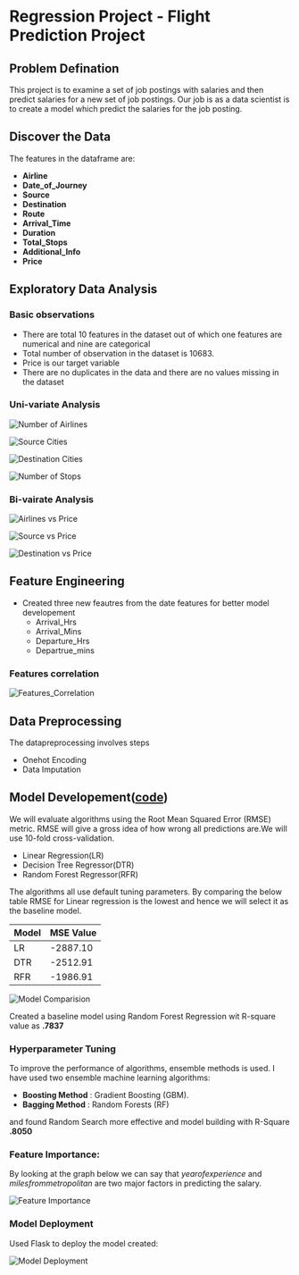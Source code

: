 # Regression Project - Flight Prediction Project

## Problem Defination
This project is to examine a set of job postings with salaries and then predict salaries for a new set of job postings. Our job is as a data scientist is to create a model which predict the salaries for the job posting.

## Discover the Data

The features in the dataframe are:

+ **Airline**
+ **Date_of_Journey**
+ **Source** 
+ **Destination** 
+ **Route** 
+ **Arrival_Time**
+ **Duration**
+ **Total_Stops**
+ **Additional_Info**
+ **Price**

## Exploratory Data Analysis 

### Basic observations

+ There are total 10 features in the dataset out of which one features are numerical and nine are categorical
+ Total number of observation in the dataset is 10683.
+ Price is our target variable
+ There are no duplicates in the data and there are no values missing in the dataset

### Uni-variate Analysis

![Number of Airlines](https://github.com/DhruTewa/Flight-Price-Prediction-Project/blob/main/Images/1-AIrlines.png)

![Source Cities](https://github.com/DhruTewa/Flight-Price-Prediction-Project/blob/main/Images/2-Source.png)

![Destination Cities](https://github.com/DhruTewa/Flight-Price-Prediction-Project/blob/main/Images/3-Destination.png)

![Number of Stops](https://github.com/DhruTewa/Flight-Price-Prediction-Project/blob/main/Images/4-Stops.png)

### Bi-vairate Analysis

![Airlines vs Price](https://github.com/DhruTewa/Flight-Price-Prediction-Project/blob/main/Images/6-Airline%20vs%20Price.png)


![Source vs Price](https://github.com/DhruTewa/Flight-Price-Prediction-Project/blob/main/Images/7-Source%20vs%20Price.png)


![Destination vs Price](https://github.com/DhruTewa/Flight-Price-Prediction-Project/blob/main/Images/8-Destination%20vs%20Price.png)

## Feature Engineering

+ Created three new feautres from the date features for better model developement
  - Arrival_Hrs
  - Arrival_Mins
  - Departure_Hrs
  - Departrue_mins
  
### Features correlation

![Features_Correlation](https://github.com/DhruTewa/Flight-Price-Prediction-Project/blob/main/Images/9-Correlation.png)


## Data Preprocessing

The datapreprocessing involves steps
 - Onehot Encoding
 - Data Imputation


## Model Developement([code](https://github.com/DhruTewa/Salary-Prediction-Project/blob/master/Salary%20Prediction%20Project_Model%20Creation.ipynb))

We will evaluate algorithms using the Root Mean Squared Error (RMSE) metric. RMSE will give a gross idea of how wrong all predictions are.We will use 10-fold cross-validation.

- Linear Regression(LR)
- Decision Tree Regressor(DTR)
- Random Forest Regressor(RFR)

The algorithms all use default tuning parameters. By comparing the below table RMSE for Linear regression is the lowest and hence we will select it as the baseline model.

|Model |MSE Value|
|------|---------|
|LR    |-2887.10 |
|DTR   |-2512.91 |
|RFR   |-1986.91 |

![Model Comparision](https://github.com/DhruTewa/Flight-Price-Prediction-Project/blob/main/Images/10-Model%20Comparision.png)

Created a baseline model using Random Forest Regression wit R-square value as **.7837**

### Hyperparameter Tuning

To improve the performance of algorithms, ensemble methods is used. I have used two ensemble machine learning algorithms:

- **Boosting Method** : Gradient Boosting (GBM).
- **Bagging Method**  : Random Forests (RF)

and found Random Search more effective and model building with R-Square **.8050** 

### Feature Importance:

By looking at the graph below we can say that *yearofexperience* and *milesfrommetropolitan* are two major factors in predicting the salary.

![Feature Importance](https://github.com/DhruTewa/Flight-Price-Prediction-Project/blob/main/Images/11-Feature%20Importance.png)

### Model Deployment

Used Flask to deploy the model created:

![Model Deployment](https://github.com/DhruTewa/Flight-Price-Prediction-Project/blob/main/Images/12-Model%20Deployment.PNG)
